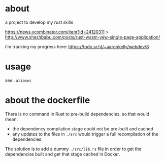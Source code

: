 # about

a project to develop my rust skills

https://news.ycombinator.com/item?id=24120311 > http://www.sheshbabu.com/posts/rust-wasm-yew-single-page-application/

i'm tracking my progress here: https://todo.sr.ht/~aaronkelly/webdev/8

# usage

see `.aliases`

# about the dockerfile

There is no command in Rust to pre-build dependencies, so that would mean:
- the dependency compilation stage could not be pre-built and cached
- any updates to the files in `./src` would trigger a full recompilation of the
dependencies

The solution is to add a dummy `./src/lib.rs` file in order to get the
dependencies built and get that stage cached in Docker.
